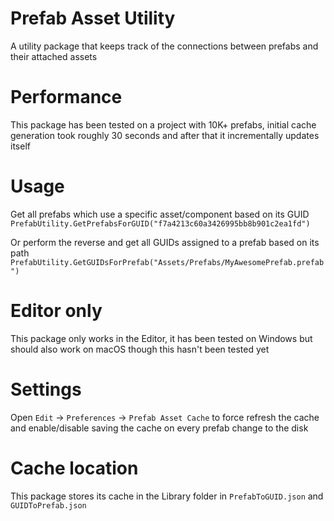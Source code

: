 # Prefab Asset Utility
A utility package that keeps track of the connections between prefabs and their attached assets

# Performance
This package has been tested on a project with 10K+ prefabs, initial cache generation took roughly 30 seconds and after that it incrementally updates itself

# Usage
Get all prefabs which use a specific asset/component based on its GUID
`PrefabUtility.GetPrefabsForGUID("f7a4213c60a3426995bb8b901c2ea1fd")`

Or perform the reverse and get all GUIDs assigned to a prefab based on its path
`PrefabUtility.GetGUIDsForPrefab("Assets/Prefabs/MyAwesomePrefab.prefab")`

# Editor only
This package only works in the Editor, it has been tested on Windows but should also work on macOS though this hasn't been tested yet

# Settings
Open `Edit` -> `Preferences` -> `Prefab Asset Cache` to force refresh the cache and enable/disable saving the cache on every prefab change to the disk

# Cache location
This package stores its cache in the Library folder in `PrefabToGUID.json` and `GUIDToPrefab.json`